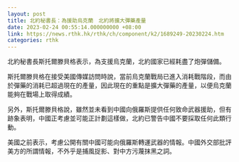 ```yaml
---
layout: post
title: 北約秘書長：為援助烏克蘭　北約將擴大彈藥產量
date: 2023-02-24 00:55:14.000000000 +08:00
link: https://news.rthk.hk/rthk/ch/component/k2/1689249-20230224.htm
categories: rthk
---
```


北約秘書長斯托爾滕貝格表示，為支援烏克蘭，北約國家已經耗盡了炮彈儲備。

斯托爾滕貝格在接受美國傳媒訪問時說，當前烏克蘭戰局已進入消耗戰階段，而由於彈藥的消耗已超過現在的產量，因此現在的重點是擴大彈藥的產量，以便烏克蘭能夠在戰場上取得成績。

另外，斯托爾滕貝格說，雖然並未看到中國向俄羅斯提供任何致命武器援助，但有跡象表明，中國正考慮並可能正計劃這樣做，北約已警告中國不要採取任何此類行動。

美國之前表示，考慮公開有關中國可能向俄羅斯轉運武器的情報。中國外交部批評美方的所謂情報，不外乎是捕風捉影、對中方污蔑抹黑之詞。
